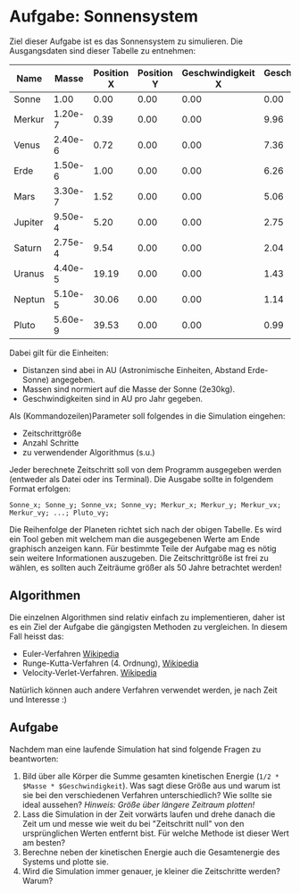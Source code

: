 Aufgabe: Sonnensystem
=====================
Ziel dieser Aufgabe ist es das Sonnensystem zu simulieren. Die Ausgangsdaten sind dieser Tabelle zu entnehmen:

| Name    | Masse   | Position X | Position Y | Geschwindigkeit X | Geschwindigkeit Y |
|---------|---------|------------|------------|-------------------|-------------------|
| Sonne   | 1.00    | 0.00       | 0.00       | 0.00              | 0.00              |
| Merkur  | 1.20e-7 | 0.39       | 0.00       | 0.00              | 9.96              |
| Venus   | 2.40e-6 | 0.72       | 0.00       | 0.00              | 7.36              |
| Erde    | 1.50e-6 | 1.00       | 0.00       | 0.00              | 6.26              |
| Mars    | 3.30e-7 | 1.52       | 0.00       | 0.00              | 5.06              |
| Jupiter | 9.50e-4 | 5.20       | 0.00       | 0.00              | 2.75              |
| Saturn  | 2.75e-4 | 9.54       | 0.00       | 0.00              | 2.04              |
| Uranus  | 4.40e-5 | 19.19      | 0.00       | 0.00              | 1.43              |
| Neptun  | 5.10e-5 | 30.06      | 0.00       | 0.00              | 1.14              |
| Pluto   | 5.60e-9 | 39.53      | 0.00       | 0.00              | 0.99              |

Dabei gilt für die Einheiten:
 * Distanzen sind abei in AU (Astronimische Einheiten, Abstand Erde-Sonne) angegeben. 
 * Massen sind normiert auf die Masse der Sonne (2e30kg).
 * Geschwindigkeiten sind in AU pro Jahr gegeben.

Als (Kommandozeilen)Parameter soll folgendes in die Simulation eingehen:

 * Zeitschrittgröße
 * Anzahl Schritte
 * zu verwendender Algorithmus (s.u.)

Jeder berechnete Zeitschritt soll von dem Programm ausgegeben werden (entweder als Datei oder ins Terminal). Die Ausgabe sollte in folgendem Format erfolgen:

    Sonne_x; Sonne_y; Sonne_vx; Sonne_vy; Merkur_x; Merkur_y; Merkur_vx; Merkur_vy; ...; Pluto_vy;

Die Reihenfolge der Planeten richtet sich nach der obigen Tabelle. Es wird ein Tool geben mit welchem man die  ausgegebenen Werte am Ende graphisch anzeigen kann. Für bestimmte Teile der Aufgabe mag es nötig sein weitere Informationen auszugeben.
Die Zeitschrittgröße ist frei zu wählen, es sollten auch Zeiträume größer als 50 Jahre betrachtet werden!

Algorithmen
-----------
Die einzelnen Algorithmen sind relativ einfach zu implementieren, daher ist es ein Ziel der Aufgabe die gängigsten Methoden zu vergleichen. In diesem Fall heisst das:

 * Euler-Verfahren [Wikipedia](https://de.wikipedia.org/wiki/Explizites_Euler-Verfahren)
 * Runge-Kutta-Verfahren (4. Ordnung), [Wikipedia](https://de.wikipedia.org/wiki/Klassisches_Runge-Kutta-Verfahren)
 * Velocity-Verlet-Verfahren. [Wikipedia](https://en.wikipedia.org/wiki/Verlet_integration#Velocity_Verlet)

Natürlich können auch andere Verfahren verwendet werden, je nach Zeit und Interesse :)

Aufgabe
-------
Nachdem man eine laufende Simulation hat sind folgende Fragen zu beantworten:

 1. Bild über alle Körper die Summe gesamten kinetischen Energie (`1/2 * $Masse * $Geschwindigkeit`). Was sagt diese Größe aus und warum ist sie bei den verschiedenen Verfahren unterschiedlich? Wie sollte sie ideal aussehen? _Hinweis: Größe über längere Zeitraum plotten!_
 2. Lass die Simulation in der Zeit vorwärts laufen und drehe danach die Zeit um und messe wie weit du bei "Zeitschritt null" von den ursprünglichen Werten entfernt bist. Für welche Methode ist dieser Wert am besten?
 3. Berechne neben der kinetischen Energie auch die Gesamtenergie des Systems und plotte sie.
 4. Wird die Simulation immer genauer, je kleiner die Zeitschritte werden? Warum?